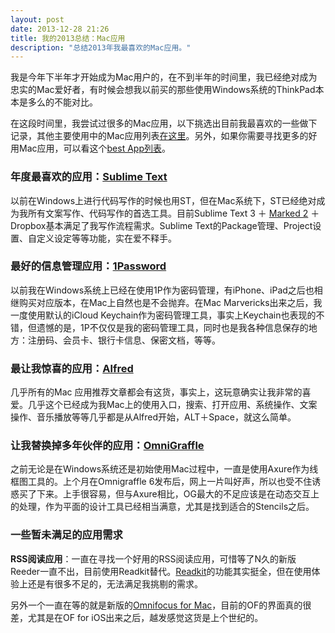 ```yaml
---
layout: post
date: 2013-12-28 21:26
title: 我的2013总结：Mac应用
description: "总结2013年我最喜欢的Mac应用。" 
---
```

我是今年下半年才开始成为Mac用户的，在不到半年的时间里，我已经绝对成为忠实的Mac爱好者，有时候会想我以前买的那些使用Windows系统的ThinkPad本本是多么的不能对比。

在这段时间里，我尝试过很多的Mac应用，以下挑选出目前我最喜欢的一些做下记录，其他主要使用中的Mac应用列表[在这里](http://osx.iusethis.com/user/gexiaofei)。另外，如果你需要寻找更多的好用Mac应用，可以看这个[best App列表](https://github.com/hzlzh/Best-App)。

###  年度最喜欢的应用：[Sublime Text](http://www.sublimetext.com)
以前在Windows上进行代码写作的时候也用ST，但在Mac系统下，ST已经绝对成为我所有文案写作、代码写作的首选工具。目前Sublime Text 3 ＋ [Marked 2](http://marked2app.com) ＋ Dropbox基本满足了我写作流程需求。Sublime Text的Package管理、Project设置、自定义设定等等功能，实在爱不释手。


### 最好的信息管理应用：[1Password](https://itunes.apple.com/cn/app/1password/id443987910?l=en&mt=12&at=10l7sG)
以前我在Windows系统上已经在使用1P作为密码管理，有iPhone、iPad之后也相继购买对应版本，在Mac上自然也是不会抛弃。在Mac Marvericks出来之后，我一度使用默认的iCloud Keychain作为密码管理工具，事实上Keychain也表现的不错，但遗憾的是，1P不仅仅是我的密码管理工具，同时也是我各种信息保存的地方：注册码、会员卡、银行卡信息、保密文档，等等。

###  最让我惊喜的应用：[Alfred](https://itunes.apple.com/cn/app/alfred/id405843582?l=en&mt=12&at=10l7sG)
几乎所有的Mac 应用推荐文章都会有这货，事实上，这玩意确实让我非常的喜爱。几乎这个已经成为我Mac上的使用入口，搜索、打开应用、系统操作、文案操作、音乐播放等等几乎都是从Alfred开始，ALT＋Space，就这么简单。

###  让我替换掉多年伙伴的应用：[OmniGraffle](https://itunes.apple.com/cn/app/omnigraffle-6/id711830901?l=en&at=10l7sG)
之前无论是在Windows系统还是初始使用Mac过程中，一直是使用Axure作为线框图工具的。上个月在Omnigraffle 6发布后，网上一片叫好声，所以也受不住诱惑买了下来。上手很容易，但与Axure相比，OG最大的不足应该是在动态交互上的处理，作为平面的设计工具已经相当满意，尤其是找到适合的Stencils之后。

### 一些暂未满足的应用需求
__RSS阅读应用__：一直在寻找一个好用的RSS阅读应用，可惜等了N久的新版Reeder一直不出，目前使用Readkit替代。[Readkit](https://itunes.apple.com/cn/app/readkit/id588726889?l=en&mt=12)的功能其实挺全，但在使用体验上还是有很多不足的，无法满足我挑剔的需求。

另外一个一直在等的就是新版的[Omnifocus for Mac](https://itunes.apple.com/cn/app/omnifocus/id402835630?l=en&mt=12&at=10l7sG)，目前的OF的界面真的很差，尤其是在OF for iOS出来之后，越发感觉这货是上个世纪的。

